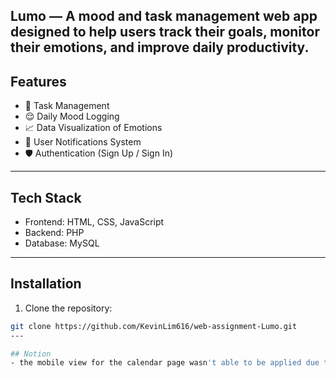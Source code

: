 ## Lumo — A mood and task management web app designed to help users track their goals, monitor their emotions, and improve daily productivity.

## Features

- 📅 Task Management
- 😌 Daily Mood Logging
- 📈 Data Visualization of Emotions
- 🔔 User Notifications System
- 🛡️ Authentication (Sign Up / Sign In)

---

## Tech Stack

- Frontend: HTML, CSS, JavaScript
- Backend: PHP
- Database: MySQL

---

## Installation

1. Clone the repository:

```bash
git clone https://github.com/KevinLim616/web-assignment-Lumo.git
---

## Notion
- the mobile view for the calendar page wasn't able to be applied due to misscommunication(desktop is blend of traditional css and boostrap 5 and mobile is pure bootstrap classes)
```
